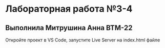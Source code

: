 # Лабораторная работа №3-4

## Выполнила Митрушина Анна ВТМ-22

Откройте проект в VS Code, запустите Live Server на index.html файле
